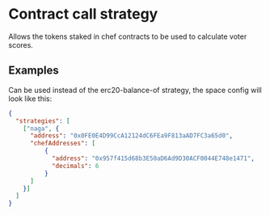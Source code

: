 # Contract call strategy

Allows the tokens staked in chef contracts to be used to calculate voter scores.

## Examples

Can be used instead of the erc20-balance-of strategy, the space config will look like this:

```JSON
{
  "strategies": [
    ["naga", {
      "address": "0x0FE0E4D99CcA12124dC6FEa9F813aAD7FC3a65d0",
      "chefAddresses": [
          {
            "address": "0x957f415d68b3E50aD6Ad9D30ACF0044E748e1471",
            "decimals": 6
          }
      ]
    }]
  ]
}
```
